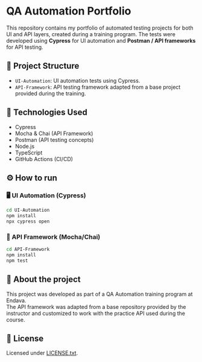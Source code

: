 # QA Automation Portfolio

This repository contains my portfolio of automated testing projects for both UI and API layers, created during a training program. The tests were developed using **Cypress** for UI automation and **Postman / API frameworks** for API testing.

## 📂 Project Structure

- `UI-Automation`: UI automation tests using Cypress.
- `API-Framework`: API testing framework adapted from a base project provided during the training.

## 🚀 Technologies Used

- Cypress
- Mocha & Chai (API Framework)
- Postman (API testing concepts)
- Node.js
- TypeScript
- GitHub Actions (CI/CD)

## ⚙️ How to run

### 🖥️ UI Automation (Cypress)

```bash
cd UI-Automation
npm install
npx cypress open
```

### 🔗 API Framework (Mocha/Chai)

```bash
cd API-Framework
npm install
npm test
```

## 📝 About the project

This project was developed as part of a QA Automation training program at Endava.  
The API framework was adapted from a base repository provided by the instructor and customized to work with the practice API used during the course.

## 📄 License

Licensed under [LICENSE.txt](./API-Framework/LICENSE.txt).
